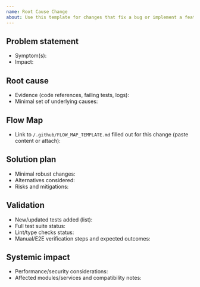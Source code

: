 ```yaml
---
name: Root Cause Change
about: Use this template for changes that fix a bug or implement a feature with a documented Flow Map and validation.
---
```


## Problem statement
- Symptom(s):
- Impact:

## Root cause
- Evidence (code references, failing tests, logs):
- Minimal set of underlying causes:

## Flow Map
- Link to `/.github/FLOW_MAP_TEMPLATE.md` filled out for this change (paste content or attach):

## Solution plan
- Minimal robust changes:
- Alternatives considered:
- Risks and mitigations:

## Validation
- New/updated tests added (list):
- Full test suite status:
- Lint/type checks status:
- Manual/E2E verification steps and expected outcomes:

## Systemic impact
- Performance/security considerations:
- Affected modules/services and compatibility notes:

